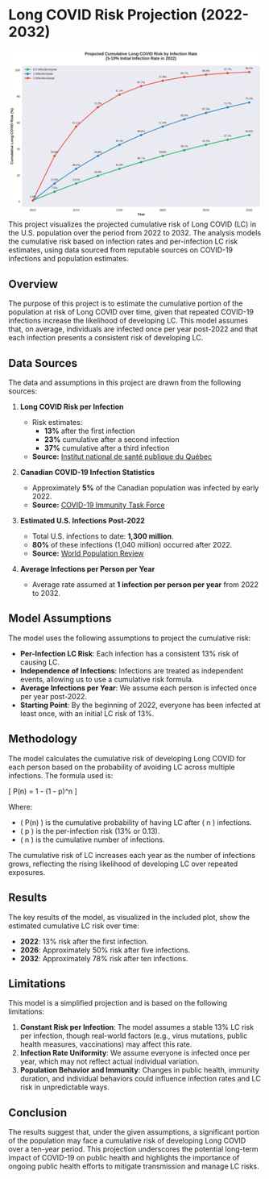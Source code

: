 # Long COVID Risk Projection (2022-2032)
![LC infections over time](https://github.com/TheMemeticist/LC-Risk-Estimator/blob/main/cumulative_long_covid_risk.png?raw=true)
This project visualizes the projected cumulative risk of Long COVID (LC) in the U.S. population over the period from 2022 to 2032. The analysis models the cumulative risk based on infection rates and per-infection LC risk estimates, using data sourced from reputable sources on COVID-19 infections and population estimates.

## Overview

The purpose of this project is to estimate the cumulative portion of the population at risk of Long COVID over time, given that repeated COVID-19 infections increase the likelihood of developing LC. This model assumes that, on average, individuals are infected once per year post-2022 and that each infection presents a consistent risk of developing LC.

## Data Sources

The data and assumptions in this project are drawn from the following sources:

1. **Long COVID Risk per Infection**  
   - Risk estimates:
      - **13%** after the first infection
      - **23%** cumulative after a second infection
      - **37%** cumulative after a third infection  
   - **Source:** [Institut national de santé publique du Québec](https://www.inspq.qc.ca/publications/3510)

2. **Canadian COVID-19 Infection Statistics**  
   - Approximately **5%** of the Canadian population was infected by early 2022.  
   - **Source:** [COVID-19 Immunity Task Force](https://www.covid19immunitytaskforce.ca/seroprevalence-in-canada/)

3. **Estimated U.S. Infections Post-2022**  
   - Total U.S. infections to date: **1,300 million**.
   - **80%** of these infections (1,040 million) occurred after 2022.  
   - **Source:** [World Population Review](https://worldpopulationreview.com/countries/united-states)

4. **Average Infections per Person per Year**  
   - Average rate assumed at **1 infection per person per year** from 2022 to 2032.

## Model Assumptions

The model uses the following assumptions to project the cumulative risk:

- **Per-Infection LC Risk**: Each infection has a consistent 13% risk of causing LC.
- **Independence of Infections**: Infections are treated as independent events, allowing us to use a cumulative risk formula.
- **Average Infections per Year**: We assume each person is infected once per year post-2022.
- **Starting Point**: By the beginning of 2022, everyone has been infected at least once, with an initial LC risk of 13%.

## Methodology

The model calculates the cumulative risk of developing Long COVID for each person based on the probability of avoiding LC across multiple infections. The formula used is:

\[
P(n) = 1 - (1 - p)^n
\]

Where:
- \( P(n) \) is the cumulative probability of having LC after \( n \) infections.
- \( p \) is the per-infection risk (13% or 0.13).
- \( n \) is the cumulative number of infections.

The cumulative risk of LC increases each year as the number of infections grows, reflecting the rising likelihood of developing LC over repeated exposures.

## Results

The key results of the model, as visualized in the included plot, show the estimated cumulative LC risk over time:

- **2022**: 13% risk after the first infection.
- **2026**: Approximately 50% risk after five infections.
- **2032**: Approximately 78% risk after ten infections.

## Limitations

This model is a simplified projection and is based on the following limitations:

1. **Constant Risk per Infection**: The model assumes a stable 13% LC risk per infection, though real-world factors (e.g., virus mutations, public health measures, vaccinations) may affect this rate.
2. **Infection Rate Uniformity**: We assume everyone is infected once per year, which may not reflect actual individual variation.
3. **Population Behavior and Immunity**: Changes in public health, immunity duration, and individual behaviors could influence infection rates and LC risk in unpredictable ways.

## Conclusion

The results suggest that, under the given assumptions, a significant portion of the population may face a cumulative risk of developing Long COVID over a ten-year period. This projection underscores the potential long-term impact of COVID-19 on public health and highlights the importance of ongoing public health efforts to mitigate transmission and manage LC risks.
